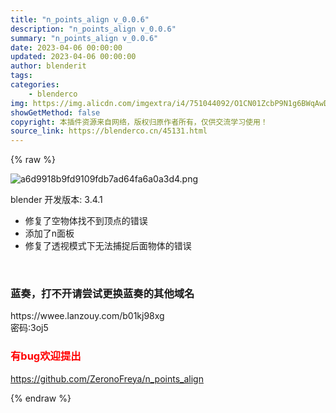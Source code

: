 ```yaml
---
title: "n_points_align v_0.0.6"
description: "n_points_align v_0.0.6"
summary: "n_points_align v_0.0.6"
date: 2023-04-06 00:00:00
updated: 2023-04-06 00:00:00
author: blenderit
tags: 
categories:
    - blenderco
img: https://img.alicdn.com/imgextra/i4/751044092/O1CN01ZcbP9N1g6BWqAwDNI_!!751044092.png
showGetMethod: false
copyright: 本插件资源来自网络，版权归原作者所有，仅供交流学习使用！
source_link: https://blenderco.cn/45131.html
---
```


{% raw %}
<p><img src="https://img.alicdn.com/imgextra/i4/751044092/O1CN01ZcbP9N1g6BWqAwDNI_!!751044092.png" alt="a6d9918b9fd9109fdb7ad64fa6a0a3d4.png"></p><p>blender 开发版本: 3.4.1</p><ul>
<li style="text-align: left;">修复了空物体找不到顶点的错误</li>
<li style="text-align: left;">添加了n面板</li>
<li>修复了透视模式下无法捕捉后面物体的错误</li>
</ul><p> </p><h3>蓝奏，打不开请尝试更换蓝奏的其他域名</h3><p>https://wwee.lanzouy.com/b01kj98xg<br>
密码:3oj5</p><h3><span style="color: #ff0000;">有bug欢迎提出</span></h3><p><a href="https://github.com/ZeronoFreya/n_points_align">https://github.com/ZeronoFreya/n_points_align</a></p>
<div style="display: none">blenderco</div>
{% endraw %}